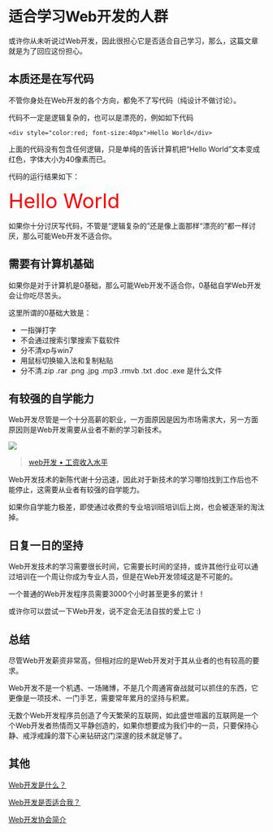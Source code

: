 # 适合学习Web开发的人群

或许你从未听说过Web开发，因此很担心它是否适合自己学习，那么，这篇文章就是为了回应这份担心。

## 本质还是在写代码

不管你身处在Web开发的各个方向，都免不了写代码（纯设计不做讨论）。

代码不一定是逻辑复杂的，也可以是漂亮的，例如如下代码

    <div style="color:red; font-size:40px">Hello World</div>

上面的代码没有包含任何逻辑，只是单纯的告诉计算机把“Hello World”文本变成红色，字体大小为40像素而已。

代码的运行结果如下：

<div style="color:red;font-size:40px">Hello World</div>

如果你十分讨厌写代码，不管是“逻辑复杂的”还是像上面那样“漂亮的”都一样讨厌，那么可能Web开发不适合你。

## 需要有计算机基础

如果你是对于计算机是0基础，那么可能Web开发不适合你，0基础自学Web开发会让你吃尽苦头。

这里所谓的0基础大致是：

- 一指弹打字
- 不会通过搜索引擎搜索下载软件
- 分不清xp与win7
- 用鼠标切换输入法和复制粘贴
- 分不清.zip .rar .png .jpg .mp3 .rmvb .txt .doc .exe 是什么文件

## 有较强的自学能力

Web开发尽管是一个十分高薪的职业，一方面原因是因为市场需求大，另一方面原因则是Web开发需要从业者不断的学习新技术。

![](/image/md-johui-web.png)

> [web开发 • 工资收入水平](http://www.jobui.com/salary/?jobKw1=web%E5%BC%80%E5%8F%91&cityKw1=%E5%85%A8%E5%9B%BD)

Web开发技术的新陈代谢十分迅速，因此对于新技术的学习哪怕找到工作后也不能停止，这需要从业者有较强的自学能力。

如果你自学能力极差，即使通过收费的专业培训班培训后上岗，也会被逐渐的淘汰掉。

## 日复一日的坚持

Web开发技术的学习需要很长时间，它需要长时间的坚持，或许其他行业可以通过培训在一个周让你成为专业人员，但是在Web开发领域这是不可能的。

一个普通的Web开发程序员需要3000个小时甚至更多的累计！

或许你可以尝试一下Web开发，说不定会无法自拔的爱上它 :)


## 总结

尽管Web开发薪资非常高，但相对应的是Web开发对于其从业者的也有较高的要求。

Web开发不是一个机遇、一场赌博，不是几个周通宵奋战就可以抓住的东西，它更像是一项技术、一门手艺，需要常年累月的坚持与积累。

无数个Web开发程序员创造了今天繁荣的互联网，如此盛世喧嚣的互联网是一个个Web开发者热情而又平静创造的，如果你想要成为我们中的一员，只要保持心静、戒浮戒躁的潜下心来钻研这门深邃的技术就足够了。

## 其他

[Web开发是什么？](/web/whatis)

[Web开发是否适合我？](/web/rightforme)

[Web开发协会简介](/about/brief)

